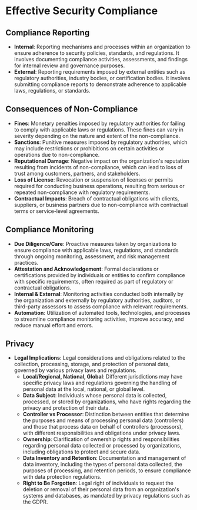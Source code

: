 # Effective Security Compliance

## Compliance Reporting
- **Internal**: Reporting mechanisms and processes within an organization to ensure adherence to security policies, standards, and regulations. It involves documenting compliance activities, assessments, and findings for internal review and governance purposes.
- **External**: Reporting requirements imposed by external entities such as regulatory authorities, industry bodies, or certification bodies. It involves submitting compliance reports to demonstrate adherence to applicable laws, regulations, or standards.

## Consequences of Non-Compliance
- **Fines**: Monetary penalties imposed by regulatory authorities for failing to comply with applicable laws or regulations. These fines can vary in severity depending on the nature and extent of the non-compliance.
- **Sanctions**: Punitive measures imposed by regulatory authorities, which may include restrictions or prohibitions on certain activities or operations due to non-compliance.
- **Reputational Damage**: Negative impact on the organization's reputation resulting from incidents of non-compliance, which can lead to loss of trust among customers, partners, and stakeholders.
- **Loss of License**: Revocation or suspension of licenses or permits required for conducting business operations, resulting from serious or repeated non-compliance with regulatory requirements.
- **Contractual Impacts**: Breach of contractual obligations with clients, suppliers, or business partners due to non-compliance with contractual terms or service-level agreements.

## Compliance Monitoring
- **Due Diligence/Care**: Proactive measures taken by organizations to ensure compliance with applicable laws, regulations, and standards through ongoing monitoring, assessment, and risk management practices.
- **Attestation and Acknowledgement**: Formal declarations or certifications provided by individuals or entities to confirm compliance with specific requirements, often required as part of regulatory or contractual obligations.
- **Internal & External**: Monitoring activities conducted both internally by the organization and externally by regulatory authorities, auditors, or third-party assessors to assess compliance with relevant requirements.
- **Automation**: Utilization of automated tools, technologies, and processes to streamline compliance monitoring activities, improve accuracy, and reduce manual effort and errors.

## Privacy
- **Legal Implications**: Legal considerations and obligations related to the collection, processing, storage, and protection of personal data, governed by various privacy laws and regulations.
    - **Local/Regional, National, Global**: Different jurisdictions may have specific privacy laws and regulations governing the handling of personal data at the local, national, or global level.
    - **Data Subject**: Individuals whose personal data is collected, processed, or stored by organizations, who have rights regarding the privacy and protection of their data.
    - **Controller vs Processor**: Distinction between entities that determine the purposes and means of processing personal data (controllers) and those that process data on behalf of controllers (processors), with different responsibilities and obligations under privacy laws.
    - **Ownership**: Clarification of ownership rights and responsibilities regarding personal data collected or processed by organizations, including obligations to protect and secure data.
    - **Data Inventory and Retention**: Documentation and management of data inventory, including the types of personal data collected, the purposes of processing, and retention periods, to ensure compliance with data protection regulations.
    - **Right to Be Forgotten**: Legal right of individuals to request the deletion or removal of their personal data from an organization's systems and databases, as mandated by privacy regulations such as the GDPR.